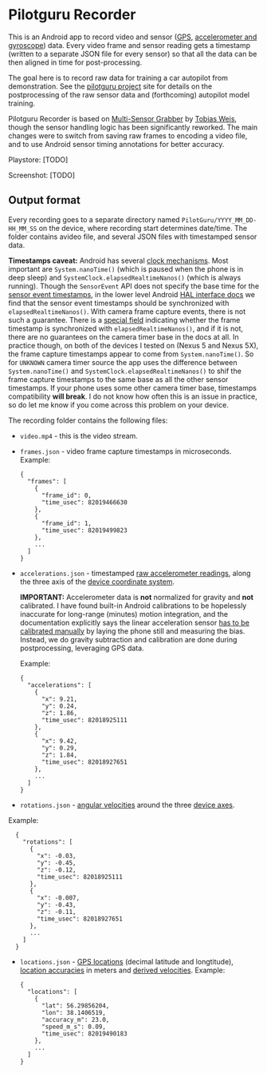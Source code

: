 # Pilotguru Recorder

This is an Android app to record video and sensor ([GPS](https://developer.android.com/guide/topics/location/strategies.html), [accelerometer and gyroscope](https://developer.android.com/guide/topics/sensors/sensors_motion.html)) data. Every video frame and sensor reading gets a timestamp (written to a separate JSON file for every sensor) so that all the data can be then aligned in time for post-processing.

The goal here is to record raw data for training a car autopilot from demonstration. See the [pilotguru project](https://github.com/waiwnf/pilotguru) site for details on the postprocessing of the raw sensor data and (forthcoming) autopilot model training.

Pilotguru Recorder is based on [Multi-Sensor Grabber](https://github.com/TobiasWeis/android-multisensorgrabber-2) by [Tobias Weis](http://www.ccc.cs.uni-frankfurt.de/people/tobias-weis/), though the sensor handling logic has been significantly reworked. The main changes were to switch from saving raw frames to encoding a video file, and to use Android sensor timing annotations for better accuracy.

Playstore: [TODO]

Screenshot: [TODO]

## Output format

Every recording goes to a separate directory named `PilotGuru/YYYY_MM_DD-HH_MM_SS` on the device, where recording start determines date/time. The folder contains avideo file, and several JSON files with timestamped sensor data.

**Timestamps caveat:** Android has several [clock mechanisms](https://developer.android.com/reference/android/os/SystemClock.html). Most important are `System.nanoTime()` (which is paused when the phone is in deep sleep) and `SystemClock.elapsedRealtimeNanos()` (which is always running). Though the `SensorEvent` API does not specify the base time for the [sensor event timestamps](https://developer.android.com/reference/android/hardware/SensorEvent.html#timestamp), in the lower level Android [HAL interface docs](https://source.android.com/devices/sensors/hal-interface#sensors_event_t) we find that the sensor event timestamps should be synchronized with `elapsedRealtimeNanos()`. With camera frame capture events, there is not such a guarantee. There is a [special field](https://developer.android.com/reference/android/hardware/camera2/CaptureResult.html#SENSOR_TIMESTAMP) indicating whether the frame timestamp is synchronized with `elapsedRealtimeNanos()`, and if it is not, there are no guarantees on the camera timer base in the docs at all. In practice though, on both of the devices I tested on (Nexus 5 and Nexus 5X), the frame capture timestamps appear to come from `System.nanoTime()`. So for `UNKNOWN` camera timer source the app uses the difference between `System.nanoTime()` and `SystemClock.elapsedRealtimeNanos()` to shif the frame capture timestamps to the same base as all the other sensor timestamps. If your phone uses some other camera timer base, timestamps compatibility **will break**. I do not know how often this is an issue in practice, so do let me know if you come across this problem on your device.

The recording folder contains the following files:

* `video.mp4` - this is the video stream.
* `frames.json` - video frame capture timestamps in microseconds. Example:

      {
        "frames": [
          {
            "frame_id": 0,
            "time_usec": 82019466630
          },
          {
            "frame_id": 1,
            "time_usec": 82019499823
          },
          ...
        ]
      }


* `accelerations.json` - timestamped [raw accelerometer readings](https://developer.android.com/guide/topics/sensors/sensors_motion.html#sensors-motion-accel), along the three axis of the [device coordinate system](https://developer.android.com/guide/topics/sensors/sensors_overview.html#sensors-coords).

  **IMPORTANT:** Accelerometer data is **not** normalized for gravity and **not** calibrated. I have found built-in Android calibrations to be hopelessly inaccurate for long-range (minutes) motion integration, and the documentation explicitly says the linear acceleration sensor [has to be calibrated manually](https://developer.android.com/guide/topics/sensors/sensors_motion.html#sensors-motion-linear) by laying the phone still and measuring the bias. Instead, we do gravity subtraction and calibration are done during postprocessing, leveraging GPS data.
  
  Example:

      {
        "accelerations": [
          {
            "x": 9.21,
            "y": 0.24,
            "z": 1.86,
            "time_usec": 82018925111
          },
          {
            "x": 9.42,
            "y": 0.29,
            "z": 1.84,
            "time_usec": 82018927651
          },
          ...
        ]
      }

* `rotations.json` - [angular velocities](https://developer.android.com/guide/topics/sensors/sensors_motion.html#sensors-motion-gyro) around the three [device axes]((https://developer.android.com/guide/topics/sensors/sensors_motion.html#sensors-motion-accel)). 

Example:

      {
        "rotations": [
          {
            "x": -0.03,
            "y": -0.45,
            "z": -0.12,
            "time_usec": 82018925111
          },
          {
            "x": -0.007,
            "y": -0.43,
            "z": -0.11,
            "time_usec": 82018927651
          },
          ...
        ]
      }

* `locations.json` - [GPS locations](https://developer.android.com/guide/topics/location/strategies.html#Updates) (decimal latitude and longtitude), [location accuracies](https://developer.android.com/reference/android/location/Location.html#getAccuracy) in meters and [derived velocities](https://developer.android.com/reference/android/location/Location.html#getSpeed()). Example:

      {
        "locations": [
          {
            "lat": 56.29856204,
            "lon": 38.1406519,
            "accuracy_m": 23.0,
            "speed_m_s": 0.09,
            "time_usec": 82019490183
          },
          ...
        ]
      }
